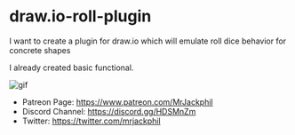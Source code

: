 # draw.io-roll-plugin
I want to create a plugin for draw.io which will emulate roll dice behavior for concrete shapes

I already created basic functional.

![gif](https://c10.patreonusercontent.com/3/eyJ3Ijo2MjB9/patreon-posts/ufRMAq3lD5HqVnapx_fnFsmrfx-TNQlybvtLs3odNVikdqiOTqcM1dGfs178Ykb3.gif?token-time=1528416000&token-hash=vgMuFzLeB3XOtY5vSGojkxEPgRPDsio4ptOlJFBy6nQ%3D)

* Patreon Page: https://www.patreon.com/MrJackphil
* Discord Channel: https://discord.gg/HDSMnZm
* Twitter: https://twitter.com/mrjackphil
